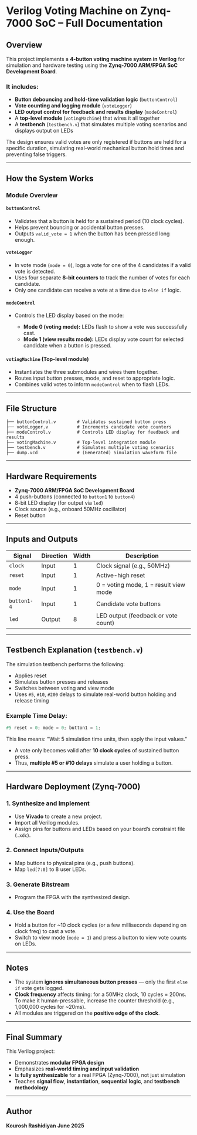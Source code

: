 # Verilog Voting Machine on Zynq-7000 SoC – Full Documentation

## Overview

This project implements a **4-button voting machine system in Verilog** for simulation and hardware testing using the **Zynq-7000 ARM/FPGA SoC Development Board**.

### It includes:

* **Button debouncing and hold-time validation logic** (`buttonControl`)
* **Vote counting and logging module** (`voteLogger`)
* **LED output control for feedback and results display** (`modeControl`)
* A **top-level module** (`votingMachine`) that wires it all together
* A **testbench** (`testbench.v`) that simulates multiple voting scenarios and displays output on LEDs

The design ensures valid votes are only registered if buttons are held for a specific duration, simulating real-world mechanical button hold times and preventing false triggers.

---

## How the System Works

### Module Overview

#### `buttonControl`

* Validates that a button is held for a sustained period (10 clock cycles).
* Helps prevent bouncing or accidental button presses.
* Outputs `valid_vote = 1` when the button has been pressed long enough.

#### `voteLogger`

* In vote mode (`mode = 0`), logs a vote for one of the 4 candidates if a valid vote is detected.
* Uses four separate **8-bit counters** to track the number of votes for each candidate.
* Only one candidate can receive a vote at a time due to `else if` logic.

#### `modeControl`

* Controls the LED display based on the mode:

  * **Mode 0 (voting mode):** LEDs flash to show a vote was successfully cast.
  * **Mode 1 (view results mode):** LEDs display vote count for selected candidate when a button is pressed.

#### `votingMachine` (Top-level module)

* Instantiates the three submodules and wires them together.
* Routes input button presses, mode, and reset to appropriate logic.
* Combines valid votes to inform `modeControl` when to flash LEDs.

---

## File Structure

```
├── buttonControl.v        # Validates sustained button press
├── voteLogger.v           # Increments candidate vote counters
├── modeControl.v          # Controls LED display for feedback and results
├── votingMachine.v        # Top-level integration module
├── testbench.v            # Simulates multiple voting scenarios
├── dump.vcd               # (Generated) Simulation waveform file
```

---

## Hardware Requirements

* **Zynq-7000 ARM/FPGA SoC Development Board**
* 4 push-buttons (connected to `button1` to `button4`)
* 8-bit LED display (for output via `led`)
* Clock source (e.g., onboard 50MHz oscillator)
* Reset button

---

## Inputs and Outputs

| Signal      | Direction | Width | Description                           |
| ----------- | --------- | ----- | ------------------------------------- |
| `clock`     | Input     | 1     | Clock signal (e.g., 50MHz)            |
| `reset`     | Input     | 1     | Active-high reset                     |
| `mode`      | Input     | 1     | 0 = voting mode, 1 = result view mode |
| `button1-4` | Input     | 1     | Candidate vote buttons                |
| `led`       | Output    | 8     | LED output (feedback or vote count)   |

---

## Testbench Explanation (`testbench.v`)

The simulation testbench performs the following:

* Applies reset
* Simulates button presses and releases
* Switches between voting and view mode
* Uses `#5`, `#10`, `#200` delays to simulate real-world button holding and release timing

### Example Time Delay:

```verilog
#5 reset = 0; mode = 0; button1 = 1;
```

This line means: "Wait 5 simulation time units, then apply the input values."

* A vote only becomes valid after **10 clock cycles** of sustained button press.
* Thus, **multiple #5 or #10 delays** simulate a user holding a button.

---

## Hardware Deployment (Zynq-7000)

### 1. **Synthesize and Implement**

* Use **Vivado** to create a new project.
* Import all Verilog modules.
* Assign pins for buttons and LEDs based on your board’s constraint file (`.xdc`).

### 2. **Connect Inputs/Outputs**

* Map buttons to physical pins (e.g., push buttons).
* Map `led[7:0]` to 8 user LEDs.

### 3. **Generate Bitstream**

* Program the FPGA with the synthesized design.

### 4. **Use the Board**

* Hold a button for \~10 clock cycles (or a few milliseconds depending on clock freq) to cast a vote.
* Switch to view mode (`mode = 1`) and press a button to view vote counts on LEDs.

---

## Notes

* The system **ignores simultaneous button presses** — only the first `else if` vote gets logged.
* **Clock frequency** affects timing: for a 50MHz clock, 10 cycles = 200ns. To make it human-pressable, increase the counter threshold (e.g., 1,000,000 cycles for \~20ms).
* All modules are triggered on the **positive edge of the clock**.

---

## Final Summary

This Verilog project:

* Demonstrates **modular FPGA design**
* Emphasizes **real-world timing and input validation**
* Is **fully synthesizable** for a real FPGA (Zynq-7000), not just simulation
* Teaches **signal flow**, **instantiation**, **sequential logic**, and **testbench methodology**

---

## Author
**Kourosh Rashidiyan**
**June 2025**

